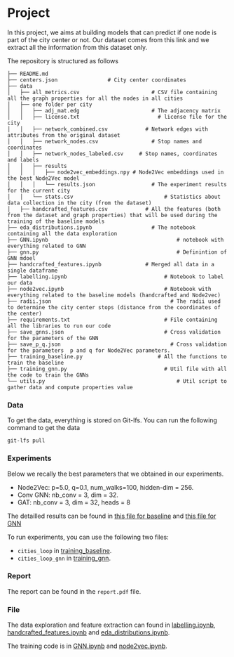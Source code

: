 # Project

In this project, we aims at building models that can predict if one node is part of the city center or not. Our dataset comes from this link and we extract all the information from this dataset only.

The repository is structured as follows 

```
├── README.md
├── centers.json				# City center coordinates 
├── data
│   ├── all_metrics.csv	                      # CSV file containing all the graph properties for all the nodes in all cities
│   ├── one folder per city
│   │   ├── adj_mat.edg				          # The adjacency matrix
│   │   ├── license.txt					        # license file for the city
│   │   ├── network_combined.csv		    # Network edges with attributes from the original dataset
│   │   ├── network_nodes.csv			      # Stop names and coordinates
│   │   ├── network_nodes_labeled.csv	  # Stop names, coordinates and labels
│   │   ├── results
│   │   │   ├── node2vec_embeddings.npy	# Node2Vec embeddings used in the best Node2Vec model
│   │   │   └── results.json			      # The experiment results for the current city
│   │   └── stats.csv					          # Statistics about data collection in the city (from the dataset)
│   ├── handcrafted_features.csv		    # All the features (both from the dataset and graph properties) that will be used during the training of the baseline models
├── eda_distributions.ipynb				      # The notebook containing all the data exploration
├── GNN.ipynb							              # notebook with everything related to GNN
├── gnn.py								              # Definintion of GNN mdoel
├── handcrafted_features.ipynb			    # Merged all data in a single dataframe
├── labelling.ipynb						          # Notebook to label our data
├── node2vec.ipynb						          # Notebook with everything related to the baseline models (handcrafted and Node2vec)
├── radii.json							            # The radii used to determine the city center stops (distance from the coordinates of the center) 
├── requirements.txt					          # File containing all the libraries to run our code
├── save_gnns.json						          # Cross validation for the parameters of the GNN
├── save_p_q.json						            # Cross validation for the parameters  p and q for Node2Vec parameters. 
├── training_baseline.py				        # All the functions to train the baseline
├── training_gnn.py						          # Util file with all the code to train the GNNs
└── utils.py							              # Util script to gather data and compute properties value

```

### Data
To get the data, everything is stored on Git-lfs. You can run the following command to get the data

```
git-lfs pull
```

### Experiments
Below we recally the best parameters that we obtained in our experiments. 

- Node2Vec: p=5.0, q=0.1, num_walks=100, hidden-dim = 256.
- Conv GNN: nb_conv = 3, dim = 32. 
- GAT: nb_conv = 3, dim = 32, heads = 8

The detailled results can be found in [this file for baseline](save_p_q.json) and [this file for GNN](save_gnns.json)

To run experiments, you can use the following two files: 

- `cities_loop` in [training_baseline](training_baseline.py).
- `cities_loop_gnn` in [training_gnn](training_gnn.py).


### Report
The report can be found in the `report.pdf` file.

### File
The data exploration and feature extraction can found in [labelling.ipynb](labelling.ipynb), [handcrafted_features.ipynb](handcrafted_features.ipynb) and   [eda_distributions.ipynb](eda_distributions.ipynb).

The training code is in [GNN.ipynb](GNN.ipynb) and [node2vec.ipynb](node2vec.ipynb). 
